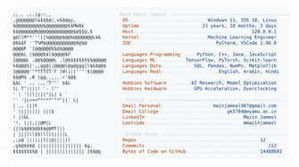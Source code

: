 <picture>
  <source srcset="https://raw.githubusercontent.com/mmazinjameel/mmazinjameel/main/dark_mode.svg?v=1757355306" media="(prefers-color-scheme: dark)">
  <img src="https://raw.githubusercontent.com/mmazinjameel/mmazinjameel/main/light_mode.svg?v=1757355306">
</picture>
